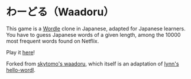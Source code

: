 # わーどる（Waadoru）

This game is a [Wordle](https://www.powerlanguage.co.uk/wordle/) clone in Japanese, adapted for Japanese learners.
You have to guess Japanese words of a given length, among the 10000 most frequent words found on Netflix.

Play it [here](https://blog.itsupera.co/waadoru/)!

Forked from [skytomo's waadoru](https://github.com/skytomo221/waadoru), which itself is an adaptation of [lynn's hello-wordl](https://github.com/lynn/hello-wordl).
